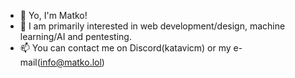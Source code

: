 - 👋 Yo, I'm Matko!
- 👀 I am primarily interested in web development/design, machine learning/AI and pentesting.
- 📫 You can contact me on Discord(katavicm) or my e-mail(info@matko.lol)

